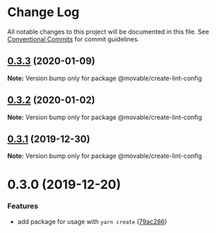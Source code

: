 # Change Log

All notable changes to this project will be documented in this file.
See [Conventional Commits](https://conventionalcommits.org) for commit guidelines.

## [0.3.3](https://github.com/movableink/lint-config/compare/@movable/create-lint-config@0.3.2...@movable/create-lint-config@0.3.3) (2020-01-09)

**Note:** Version bump only for package @movable/create-lint-config

## [0.3.2](https://github.com/movableink/lint-config/compare/@movable/create-lint-config@0.3.1...@movable/create-lint-config@0.3.2) (2020-01-02)

**Note:** Version bump only for package @movable/create-lint-config

## [0.3.1](https://github.com/movableink/lint-config/compare/@movable/create-lint-config@0.3.0...@movable/create-lint-config@0.3.1) (2019-12-30)

**Note:** Version bump only for package @movable/create-lint-config

# 0.3.0 (2019-12-20)

### Features

- add package for usage with `yarn create` ([79ac286](https://github.com/movableink/lint-config/commit/79ac2863b04469be9df3a064a84abfe8f7bb8279))
